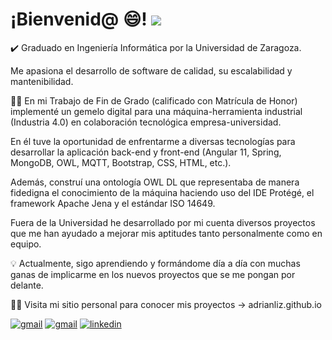 # ¡Bienvenid@ :smile:! ![](https://komarev.com/ghpvc/?username=adrianliz&style=plastic)

✔️ Graduado en Ingeniería Informática por la Universidad de Zaragoza.

Me apasiona el desarrollo de software de calidad, su escalabilidad y mantenibilidad.

👨‍🎓 En mi Trabajo de Fin de Grado (calificado con Matrícula de Honor) implementé un gemelo digital para una máquina-herramienta industrial (Industria 4.0) en colaboración tecnológica empresa-universidad.

En él tuve la oportunidad de enfrentarme a diversas tecnologías para desarrollar la aplicación back-end y front-end (Angular 11, Spring, MongoDB, OWL, MQTT, Bootstrap, CSS, HTML, etc.).

Además, construí una ontología OWL DL que representaba de manera fidedigna el conocimiento de la máquina haciendo uso del IDE Protégé, el framework Apache Jena y el estándar ISO 14649.

Fuera de la Universidad he desarrollado por mi cuenta diversos proyectos que me han ayudado a mejorar mis aptitudes tanto personalmente como en equipo.

💡 Actualmente, sigo aprendiendo y formándome día a día con muchas ganas de implicarme en los nuevos proyectos que se me pongan por delante.

🙋‍♂️ Visita mi sitio personal para conocer mis proyectos → adrianliz.github.io

<a href="https://adrianliz.github.io"><img src="https://img.shields.io/website-up-down-green-red/https/lbesson.bitbucket.io.svg?style=for-the-badge" alt="gmail"></a>
<a href="mailto:adrianlzgi@gmail.com"><img src="https://img.shields.io/badge/Gmail-D14836?style=for-the-badge&logo=gmail&logoColor=white" alt="gmail"></a>
<a href="https://www.linkedin.com/in/adrian-lizaga"><img src="https://img.shields.io/badge/LinkedIn-0077B5?style=for-the-badge&logo=linkedin&logoColor=white" alt="linkedin"></a>
